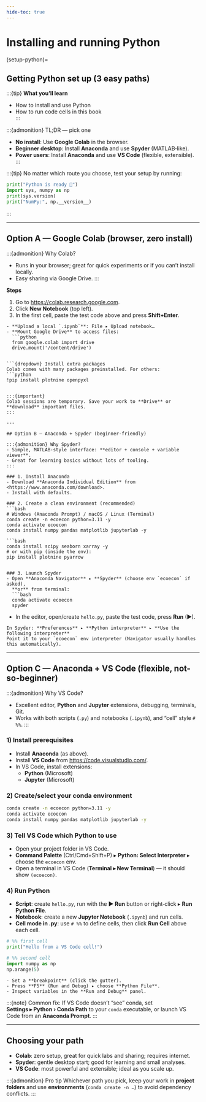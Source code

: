 ```yaml
---
hide-toc: true
---
```


# Installing and running Python   <!-- Add this -->

(setup-python)=
## Getting Python set up (3 easy paths)

:::{tip}
**What you’ll learn**
- How to install and use Python
- How to run code cells in this book  
:::



:::{admonition} TL;DR — pick one
- **No install**: Use **Google Colab** in the browser.
- **Beginner desktop**: Install **Anaconda** and use **Spyder** (MATLAB‑like).
- **Power users**: Install **Anaconda** and use **VS Code** (flexible, extensible).
:::

:::{tip}
No matter which route you choose, test your setup by running:

```python
print("Python is ready 🎉")
import sys, numpy as np
print(sys.version)
print("NumPy:", np.__version__)
```
:::

---

## Option A — Google Colab (browser, zero install)

:::{admonition} Why Colab?
- Runs in your browser; great for quick experiments or if you can’t install locally.
- Easy sharing via Google Drive.
:::

**Steps**
1. Go to <https://colab.research.google.com>.
2. Click **New Notebook** (top left).
3. In the first cell, paste the test code above and press **Shift+Enter**.

```{dropdown} Upload data or notebooks
- **Upload a local `.ipynb`**: File ▸ Upload notebook…
- **Mount Google Drive** to access files:
  ```python
  from google.colab import drive
  drive.mount('/content/drive')
  ```
```

```{dropdown} Install extra packages
Colab comes with many packages preinstalled. For others:
```python
!pip install plotnine openpyxl
```
```

:::{important}
Colab sessions are temporary. Save your work to **Drive** or **download** important files.
:::

---

## Option B — Anaconda + Spyder (beginner‑friendly)

:::{admonition} Why Spyder?
- Simple, MATLAB‑style interface: **editor + console + variable viewer**.
- Great for learning basics without lots of tooling.
:::

### 1. Install Anaconda
- Download **Anaconda Individual Edition** from <https://www.anaconda.com/download>.
- Install with defaults.

### 2. Create a clean environment (recommended)
```bash
# Windows (Anaconda Prompt) / macOS / Linux (Terminal)
conda create -n ecoecon python=3.11 -y
conda activate ecoecon
conda install numpy pandas matplotlib jupyterlab -y
```

```{dropdown} (Optional) Add more packages
```bash
conda install scipy seaborn xarray -y
# or with pip (inside the env):
pip install plotnine pyarrow
```
```

### 3. Launch Spyder
- Open **Anaconda Navigator** ▸ **Spyder** (choose env `ecoecon` if asked),  
  **or** from terminal:
  ```bash
  conda activate ecoecon
  spyder
  ```
- In the editor, open/create `hello.py`, paste the test code, press **Run** (▶).

```{dropdown} Ensure Spyder uses the right environment
In Spyder: **Preferences** ▸ **Python interpreter** ▸ **Use the following interpreter**  
Point it to your `ecoecon` env interpreter (Navigator usually handles this automatically).
```

---

## Option C — Anaconda + VS Code (flexible, not-so-beginner)

:::{admonition} Why VS Code?
- Excellent editor, **Python** and **Jupyter** extensions, debugging, terminals, Git.
- Works with both scripts (`.py`) and notebooks (`.ipynb`), and “cell” style `# %%`.
:::

### 1) Install prerequisites
- Install **Anaconda** (as above).
- Install **VS Code** from <https://code.visualstudio.com/>.
- In VS Code, install extensions:
  - **Python** (Microsoft)
  - **Jupyter** (Microsoft)

### 2) Create/select your conda environment
```bash
conda create -n ecoecon python=3.11 -y
conda activate ecoecon
conda install numpy pandas matplotlib jupyterlab -y
```

### 3) Tell VS Code which Python to use
- Open your project folder in VS Code.
- **Command Palette** (Ctrl/Cmd+Shift+P) ▸ **Python: Select Interpreter** ▸ choose the `ecoecon` env.
- Open a terminal in VS Code (**Terminal ▸ New Terminal**) — it should show `(ecoecon)`.

### 4) Run Python
- **Script**: create `hello.py`, run with the **▶ Run** button or right‑click ▸ **Run Python File**.
- **Notebook**: create a new **Jupyter Notebook** (`.ipynb`) and run cells.
- **Cell mode in .py**: use `# %%` to define cells, then click **Run Cell** above each cell.

```python
# %% first cell
print("Hello from a VS Code cell!")

# %% second cell
import numpy as np
np.arange(5)
```

```{dropdown} Debugging quick start
- Set a **breakpoint** (click the gutter).
- Press **F5** (Run and Debug) ▸ choose **Python File**.
- Inspect variables in the **Run and Debug** panel.
```

:::{note}
Common fix: If VS Code doesn’t “see” conda, set  
**Settings ▸ Python › Conda Path** to your `conda` executable, or launch VS Code from an **Anaconda Prompt**.
:::

---

## Choosing your path

- **Colab**: zero setup, great for quick labs and sharing; requires internet.
- **Spyder**: gentle desktop start; good for learning and small analyses.
- **VS Code**: most powerful and extensible; ideal as you scale up.

:::{admonition} Pro tip
Whichever path you pick, keep your work in **project folders** and use **environments** (`conda create -n …`) to avoid dependency conflicts.
:::
